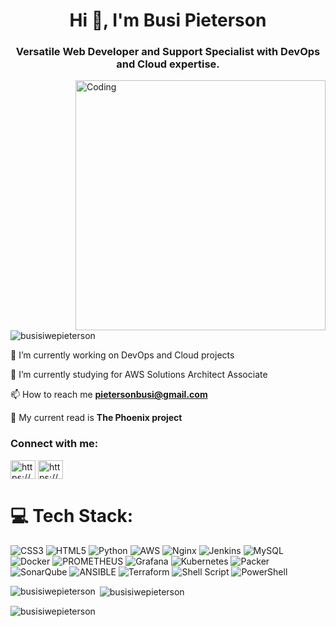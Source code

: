 
<h1 align="center">Hi 👋, I'm Busi Pieterson</h1>
<h3 align="center">Versatile Web Developer and Support Specialist with DevOps and Cloud expertise. </h3>
<img align="right" alt="Coding" width="400" src="https://cdn-media-1.freecodecamp.org/code-radio/Saron3.gif" />

<p align="left"> <img src="https://komarev.com/ghpvc/?username=busisiwepieterson&label=Profile%20views&color=0e75b6&style=flat" alt="busisiwepieterson" /> </p>


🔭 I’m currently working on DevOps and Cloud projects

🌱 I’m currently studying for AWS Solutions Architect Associate

📫 How to reach me **pietersonbusi@gmail.com**

📖 My current read is **The Phoenix project**


<h3 align="left">Connect with me:</h3>
<p align="left">
<a href="https://linkedin.com/in/https://www.linkedin.com/in/busisiwe-pieterson-1a284b135/" target="blank"><img align="center" src="https://raw.githubusercontent.com/rahuldkjain/github-profile-readme-generator/master/src/images/icons/Social/linked-in-alt.svg" alt="https://www.linkedin.com/in/busisiwe-pieterson-1a284b135/" height="30" width="40" /></a>
<a href="https://medium.com/@pietersonbusi/" target="blank"><img align="center" src="https://raw.githubusercontent.com/rahuldkjain/github-profile-readme-generator/master/src/images/icons/Social/medium.svg" alt="https://medium.com/@pietersonbusi/" height="30" width="40" /></a>
</p>

# 💻 Tech Stack:
![CSS3](https://img.shields.io/badge/css3-%231572B6.svg?style=for-the-badge&logo=css3&logoColor=white) ![HTML5](https://img.shields.io/badge/html5-%23E34F26.svg?style=for-the-badge&logo=html5&logoColor=white) ![Python](https://img.shields.io/badge/python-3670A0?style=for-the-badge&logo=python&logoColor=ffdd54) ![AWS](https://img.shields.io/badge/AWS-%23FF9900.svg?style=for-the-badge&logo=amazon-aws&logoColor=white) ![Nginx](https://img.shields.io/badge/nginx-%23009639.svg?style=for-the-badge&logo=nginx&logoColor=white) ![Jenkins](https://img.shields.io/badge/jenkins-%232C5263.svg?style=for-the-badge&logo=jenkins&logoColor=white) ![MySQL](https://img.shields.io/badge/mysql-%2300000f.svg?style=for-the-badge&logo=mysql&logoColor=white) ![Docker](https://img.shields.io/badge/docker-%230db7ed.svg?style=for-the-badge&logo=docker&logoColor=white) ![PROMETHEUS](https://img.shields.io/badge/prometheus-E6522C.svg?style=for-the-badge&logo=prometheus&logoColor=white&color=%23E6522C) ![Grafana](https://img.shields.io/badge/grafana-%23F46800.svg?style=for-the-badge&logo=grafana&logoColor=white) ![Kubernetes](https://img.shields.io/badge/kubernetes-%23326ce5.svg?style=for-the-badge&logo=kubernetes&logoColor=white) ![Packer](https://img.shields.io/badge/packer-%23E7EEF0.svg?style=for-the-badge&logo=packer&logoColor=%2302A8EF) ![SonarQube](https://img.shields.io/badge/SonarQube-black?style=for-the-badge&logo=sonarqube&logoColor=4E9BCD) ![ANSIBLE](https://img.shields.io/badge/ansible-%231A1918.svg?style=for-the-badge&logo=ansible&logoColor=white)  ![Terraform](https://img.shields.io/badge/terraform-%235835CC.svg?style=for-the-badge&logo=terraform&logoColor=white) ![Shell Script](https://img.shields.io/badge/shell_script-%23121011.svg?style=for-the-badge&logo=gnu-bash&logoColor=white) ![PowerShell](https://img.shields.io/badge/PowerShell-%235391FE.svg?style=for-the-badge&logo=powershell&logoColor=white) 

<p><img align="left" src="https://github-readme-stats.vercel.app/api/top-langs?username=busisiwepieterson&show_icons=true&locale=en&layout=compact" alt="busisiwepieterson" /></p>

<p>&nbsp;<img align="center" src="https://github-readme-stats.vercel.app/api?username=busisiwepieterson&show_icons=true&locale=en" alt="busisiwepieterson" /></p>

<p><img align="center" src="https://github-readme-streak-stats.herokuapp.com/?user=busisiwepieterson&" alt="busisiwepieterson" /></p>



